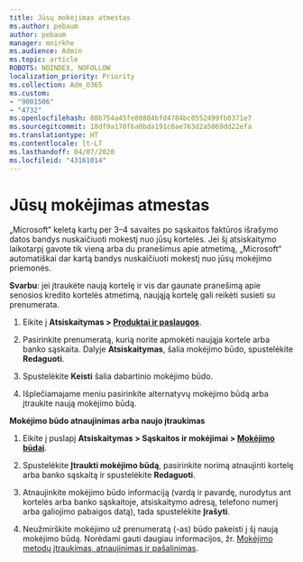 ```yaml
---
title: Jūsų mokėjimas atmestas
ms.author: pebaum
author: pebaum
manager: mnirkhe
ms.audience: Admin
ms.topic: article
ROBOTS: NOINDEX, NOFOLLOW
localization_priority: Priority
ms.collection: Adm_O365
ms.custom:
- "9001506"
- "4732"
ms.openlocfilehash: 88b754a45fe80804bfd4784bc0552499fb0371e7
ms.sourcegitcommit: 18df9a170f6a0bda191c0ae763d2a5069dd22efa
ms.translationtype: HT
ms.contentlocale: lt-LT
ms.lasthandoff: 04/07/2020
ms.locfileid: "43161014"
---
```

# <a name="your-payment-was-declined"></a>Jūsų mokėjimas atmestas

„Microsoft“ keletą kartų per 3–4 savaites po sąskaitos faktūros išrašymo datos bandys nuskaičiuoti mokestį nuo jūsų kortelės.  Jei šį atsiskaitymo laikotarpį gavote tik vieną arba du pranešimus apie atmetimą, „Microsoft“ automatiškai dar kartą bandys nuskaičiuoti mokestį nuo jūsų mokėjimo priemonės.  

**Svarbu**: jei įtraukėte naują kortelę ir vis dar gaunate pranešimą apie senosios kredito kortelės atmetimą, naująją kortelę gali reikėti susieti su prenumerata.

1. Eikite į **Atsiskaitymas > [Produktai ir paslaugos](https://go.microsoft.com/fwlink/p/?linkid=842054)**.

2. Pasirinkite prenumeratą, kurią norite apmokėti naująja kortele arba banko sąskaita. Dalyje **Atsiskaitymas**, šalia mokėjimo būdo, spustelėkite **Redaguoti**.

3. Spustelėkite **Keisti** šalia dabartinio mokėjimo būdo.

4. Išplečiamajame meniu pasirinkite alternatyvų mokėjimo būdą arba įtraukite naują mokėjimo būdą.

**Mokėjimo būdo atnaujinimas arba naujo įtraukimas**

1. Eikite į puslapį **Atsiskaitymas > Sąskaitos ir mokėjimai > [Mokėjimo būdai](https://go.microsoft.com/fwlink/p/?linkid=2018806)**.

2. Spustelėkite **Įtraukti mokėjimo būdą**, pasirinkite norimą atnaujinti kortelę arba banko sąskaitą ir spustelėkite **Redaguoti**.

3. Atnaujinkite mokėjimo būdo informaciją (vardą ir pavardę, nurodytus ant kortelės arba banko sąskaitoje, atsiskaitymo adresą, telefono numerį arba galiojimo pabaigos datą), tada spustelėkite **Įrašyti**.

4. Neužmirškite mokėjimo už prenumeratą (-as) būdo pakeisti į šį naują mokėjimo būdą. Norėdami gauti daugiau informacijos, žr. [Mokėjimo metodų įtraukimas, atnaujinimas ir pašalinimas](https://go.microsoft.com/fwlink/?linkid=2118133). 
